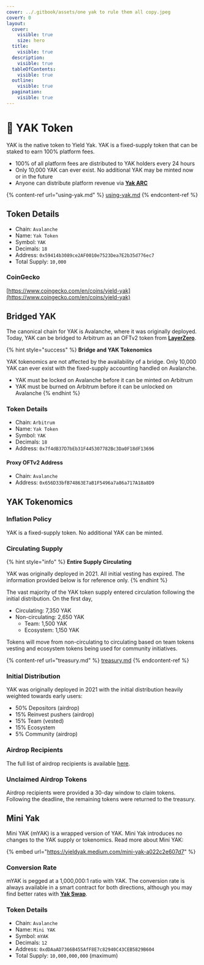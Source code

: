 ```yaml
---
cover: ../.gitbook/assets/one yak to rule them all copy.jpeg
coverY: 0
layout:
  cover:
    visible: true
    size: hero
  title:
    visible: true
  description:
    visible: true
  tableOfContents:
    visible: true
  outline:
    visible: true
  pagination:
    visible: true
---
```


# 🐃 YAK Token

YAK is the native token to Yield Yak. YAK is a fixed-supply token that can be staked to earn 100% platform fees.&#x20;

* 100% of all platform fees are distributed to YAK holders every 24 hours
* Only 10,000 YAK can ever exist. No additional YAK may be minted now or in the future
* Anyone can distribute platform revenue via [**Yak ARC**](https://yieldyak.com/arc)

{% content-ref url="using-yak.md" %}
[using-yak.md](using-yak.md)
{% endcontent-ref %}

## Token Details

* Chain: `Avalanche`
* Name: `Yak Token`
* Symbol: `YAK`&#x20;
* Decimals: `18`&#x20;
* Address: `0x59414b3089ce2AF0010e7523Dea7E2b35d776ec7`&#x20;
* Total Supply: `10,000`

### CoinGecko

[https://www.coingecko.com/en/coins/yield-yak](https://www.coingecko.com/en/coins/yield-yak)

## Bridged YAK

The canonical chain for YAK is Avalanche, where it was originally deployed. Today, YAK can be bridged to Arbitrum as an OFTv2 token from [**LayerZero**](https://layerzero.network/).

{% hint style="success" %}
**Bridge and YAK Tokenomics**

YAK tokenomics are not affected by the availability of a bridge. Only 10,000 YAK can ever exist with the fixed-supply accounting handled on Avalanche.

* YAK must be locked on Avalanche before it can be minted on Arbitrum
* YAK must be burned on Arbitrum before it can be unlocked on Avalanche
{% endhint %}

### Token Details

* Chain: `Arbitrum`
* Name: `Yak Token`
* Symbol: `YAK`
* Decimals: `18`
* Address: `0x7f4dB37D7bEb31F445307782Bc3Da0F18dF13696`

#### **Proxy OFTv2 Address**

* Chain: `Avalanche`
* Address: `0x656D33bfB74863E7aB1F5496a7a86a717A18a8D9`

## YAK Tokenomics

### **Inflation Policy**

YAK is a fixed-supply token. No additional YAK can be minted.

### Circulating Supply

{% hint style="info" %}
**Entire Supply Circulating**

YAK was originally deployed in 2021. All initial vesting has expired. The information provided below is for reference only.
{% endhint %}

The vast majority of the YAK token supply entered circulation following the initial distribution. On the first day,

* Circulating: 7,350 YAK
* Non-circulating: 2,650 YAK
  * Team: 1,500 YAK
  * Ecosystem: 1,150 YAK

Tokens will move from non-circulating to circulating based on team tokens vesting and ecosystem tokens being used for community initiatives.

{% content-ref url="treasury.md" %}
[treasury.md](treasury.md)
{% endcontent-ref %}

### Initial Distribution

YAK was originally deployed in 2021 with the initial distribution heavily weighted towards early users:

* 50% Depositors (airdrop)
* 15% Reinvest pushers (airdrop)
* 15% Team (vested)
* 15% Ecosystem
* 5% Community (airdrop)

### Airdrop Recipients

The full list of airdrop recipients is available [here](https://github.com/yieldyak/airdrop).

### Unclaimed Airdrop Tokens

Airdrop recipients were provided a 30-day window to claim tokens. Following the deadline, the remaining tokens were returned to the treasury.

## Mini Yak

Mini YAK (mYAK) is a wrapped version of YAK. Mini Yak introduces no changes to the YAK supply or tokenomics. Read more about Mini YAK:

{% embed url="https://yieldyak.medium.com/mini-yak-a022c2e607d7" %}

### Conversion Rate

mYAK is pegged at a 1,000,000:1 ratio with YAK. The conversion rate is always available in a smart contract for both directions, although you may find better rates with [**Yak Swap**](https://yieldyak.com/swap).

### Token Details

* Chain: `Avalanche`
* Name: `Mini YAK`
* Symbol: `mYAK`
* Decimals: `12`
* Address: `0xdDAaAD7366B455AfF8E7c82940C43CEB5829B604`
* Total Supply: `10,000,000,000` (maximum)

